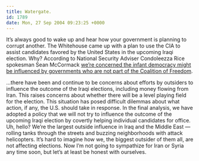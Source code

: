 ```yaml
---
title: Watergate.
id: 1789
date: Mon, 27 Sep 2004 09:23:25 +0000
---
```


It’s always good to wake up and hear how your government is planning to corrupt another. The Whitehouse came up with a plan to use the CIA to assist candidates favored by the United States in the upcoming Iraqi election. Why? According to National Security Adviser Condoleezza Rice spokesman Sean McCormack [we’re concerned the infant democracy might be influenced by governments who are not part of the Coalition of Freedom](http://www.time.com/time/magazine/article/0,9171,1101041004-702122,00.html).



<div class="quote">…there have been and continue to be concerns about efforts by outsiders to influence the outcome of the Iraqi elections, including money flowing from Iran. This raises concerns about whether there will be a level playing field for the election. This situation has posed difficult dilemmas about what action, if any, the U.S. should take in response. In the final analysis, we have adopted a policy that we will not try to influence the outcome of the upcoming Iraqi election by covertly helping individual candidates for office.</div>Uh, hello? We’re the largest outside influence in Iraq and the Middle East — rolling tanks through the streets and buzzing neighborhoods with attack helicopters. It’s hard to imagine how we, the biggest outsider of them all, are not affecting elections. Now I’m not going to sympathize for Iran or Syria any time soon, but let’s at least be honest with ourselves.





